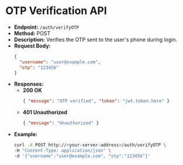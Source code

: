 # OTP Verification API

- **Endpoint:** `/auth/verifyOTP`
- **Method:** POST
- **Description:** Verifies the OTP sent to the user's phone during login.
- **Request Body:**
  ```json
  {
    "username": "user@example.com",
    "otp": "123456"
  }
  ```
- **Responses:**
  - **200 OK**
    ```json
    { "message": "OTP verified", "token": "jwt.token.here" }
    ```
  - **401 Unauthorized**
    ```json
    { "message": "Unauthorized" }
    ```
- **Example:**
  ```bash
  curl -X POST http://<your-server-address>/auth/verifyOTP \
  -H "Content-Type: application/json" \
  -d '{"username":"user@example.com", "otp":"123456"}'
  ```